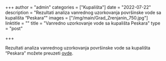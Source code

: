 +++
author = "admin"
categories = ["Kupališta"]
date = "2022-07-22"
description = "Rezultati analiza vanrednog uzorkovanja površinske vode sa kupališta “Peskara”"
images = ["/img/main/Grad_Zrenjanin_750.jpg"]
linktitle = ""
title = "Vanredno uzorkovanje vode sa kupališta Peskara"
type = "post"

+++

Rezultati analiza vanrednog uzorkovanja površinske vode sa kupališta “Peskara” možete preuzeti [ovde](/docs/PESKARA_VANREDNO_15072022.pdf).
